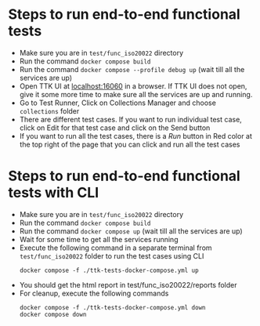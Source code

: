 # Steps to run end-to-end functional tests

- Make sure you are in `test/func_iso20022` directory
- Run the command `docker compose build`
- Run the command `docker compose --profile debug up` (wait till all the services are up)
- Open TTK UI at [localhost:16060](http://localhost:16060) in a browser. If TTK UI does not open, give it some more time to make sure all the services are up and running.
- Go to Test Runner, Click on Collections Manager and choose `collections` folder
- There are different test cases. If you want to run individual test case, click on Edit for that test case and click on the Send button
- If you want to run all the test cases, there is a *Run* button in Red color at the top right of the page that you can click and run all the test cases

# Steps to run end-to-end functional tests with CLI
- Make sure you are in `test/func_iso20022` directory
- Run the command `docker compose build`
- Run the command `docker compose up` (wait till all the services are up)
- Wait for some time to get all the services running
- Execute the following command in a separate terminal from `test/func_iso20022` folder to run the test cases using CLI
    ```
    docker compose -f ./ttk-tests-docker-compose.yml up
    ```
- You should get the html report in test/func_iso20022/reports folder
- For cleanup, execute the following commands
    ```
    docker compose -f ./ttk-tests-docker-compose.yml down
    docker compose down
    ```
